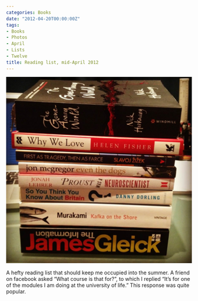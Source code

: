```yaml
---
categories: Books
date: "2012-04-20T00:00:00Z"
tags:
- Books
- Photos
- April
- Lists
- Twelve
title: Reading list, mid-April 2012
---
```


![A hefty reading list that should keep me occupied into the summer.](./April-2012-Bookstack.jpg)

A hefty reading list that should keep me occupied into the summer. A friend on facebook asked “What course is that for?”, to which I replied “It’s for one of the modules I am doing at the university of life.” This response was quite popular.
